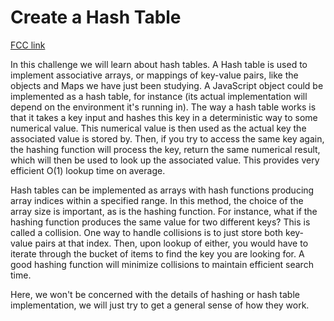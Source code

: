 # Create a Hash Table

[FCC link](https://www.freecodecamp.org/learn/coding-interview-prep/data-structures/create-a-hash-table)

In this challenge we will learn about hash tables. A Hash table is used to
implement associative arrays, or mappings of key-value pairs, like the objects
and Maps we have just been studying. A JavaScript object could be implemented as
a hash table, for instance (its actual implementation will depend on the
environment it's running in). The way a hash table works is that it takes a key
input and hashes this key in a deterministic way to some numerical value. This
numerical value is then used as the actual key the associated value is stored
by. Then, if you try to access the same key again, the hashing function will
process the key, return the same numerical result, which will then be used to
look up the associated value. This provides very efficient O(1) lookup time on
average.

Hash tables can be implemented as arrays with hash functions producing array
indices within a specified range. In this method, the choice of the array size
is important, as is the hashing function. For instance, what if the hashing
function produces the same value for two different keys? This is called a
collision. One way to handle collisions is to just store both key-value pairs at
that index. Then, upon lookup of either, you would have to iterate through the
bucket of items to find the key you are looking for. A good hashing function
will minimize collisions to maintain efficient search time.

Here, we won't be concerned with the details of hashing or hash table
implementation, we will just try to get a general sense of how they work.
